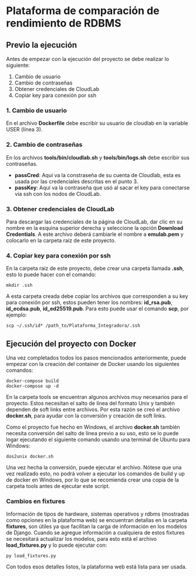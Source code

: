 # Plataforma de comparación de rendimiento de RDBMS

## Previo la ejecución
Antes de empezar con la ejecución del proyecto se debe realizar lo siguiente:
1. Cambio de usuario
2. Cambio de contraseñas
3. Obtener credenciales de CloudLab
4. Copiar key para conexión por ssh

### 1. Cambio de usuario

En el archivo **Dockerfile** debe escribir su usuario de cloudlab en la variable USER (línea 3).

### 2. Cambio de contraseñas

En los archivos **tools/bin/cloudlab.sh** y **tools/bin/logs.sh** debe escribir sus contraseñas.
- **passCred**: Aquí va la constraseña de su cuenta de Cloudlab, esta es usada por las credenciales descritas en el punto 3.
- **passKey**: Aquí va la contraseña que usó al sacar el key para conectarse via ssh con los nodos de CloudLab.

### 3. Obtener credenciales de CloudLab

Para descargar las credenciales de la página de CloudLab, dar clic en su nombre en la esquina superior derecha y seleccione la opción **Download Credentials**. A este archivo deberá cambiarle el nombre a **emulab.pem** y colocarlo en la carpeta raíz de este proyecto.

### 4. Copiar key para conexión por ssh

En la carpeta raíz de este proyecto, debe crear una carpeta llamada **.ssh**, esto lo puede hacer con el comando:
```
mkdir .ssh
```

A esta carpeta creada debe copiar los archivos que corresponden a su key para conexión por ssh, estos pueden tener los nombres: **id_rsa.pub**, **id_ecdsa.pub**, **id_ed25519.pub**. Para esto puede usar el comando **scp**, por ejemplo:
```
scp ~/.ssh/id* /path_to/Plataforma_Integradora/.ssh
```

## Ejecución del proyecto con Docker
Una vez completados todos los pasos mencionados anteriormente, puede empezar con la creación del container de Docker usando los siguientes comandos:
```
docker-compose build
docker-compose up -d
```

En la carpeta tools se encuentran algunos archivos muy necesarios para el proyecto. Estos necesitan el salto de línea del formato Unix y también dependen de soft links entre archivos. Por esta razón se creó el archivo **docker.sh**, para ayudar con la conversión y creación de soft links. 

Como el proyecto fue hecho en Windows, el archivo **docker.sh** también necesita conversión del salto de línea previo a su uso, esto se lo puede logar ejecutando el siguiente comando usando una terminal de Ubuntu para Windows:
```
dos2unix docker.sh
```
Una vez hecha la conversión, puede ejecutar el archivo. Nótese que una vez realizado esto, no podrá volver a ejecutar los comandos de build y up de docker en Windows, por lo que se recomienda crear una copia de la carpeta tools antes de ejecutar este script.

### Cambios en fixtures
Información de tipos de hardware, sistemas operativos y rdbms (mostradas como opciones en la plataforma web) se encuentran detallas en la carpeta **fixtures**, son útiles ya que facilitan la carga de información en los modelos de Django. Cuando se agregue información a cualquiera de estos fixtures se necesitará actualizar los modelos, para esto está el archivo **load_fixtures.py** y lo puede ejecutar con:
```
py load_fixtures.py
```

Con todos esos detalles listos, la plataforma web está lista para ser usada.
